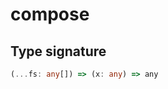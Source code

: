 # compose

## Type signature

<!-- prettier-ignore-start -->
```typescript
(...fs: any[]) => (x: any) => any
```
<!-- prettier-ignore-end -->
